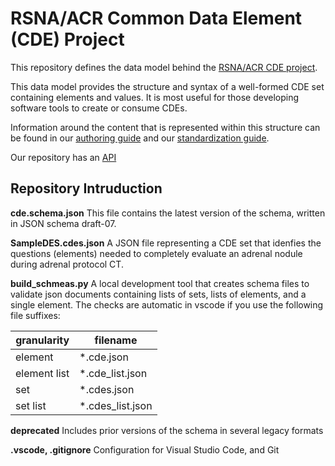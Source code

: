 # RSNA/ACR Common Data Element (CDE) Project

This repository defines the data model behind the [RSNA/ACR CDE project](https://radelement.org).

This data model provides the structure and syntax of a well-formed CDE set containing elements and values. It is most useful for those developing software tools to create or consume CDEs. 

Information around the content that is represented within this structure can be found in our [authoring guide](https://radelement.org/about/guides/authoring) and our [standardization guide](https://radelement.org/about/guides/standardization). 

Our repository has an [API](https://radelement.org/about/docs)

## Repository Intruduction
**cde.schema.json**
This file contains the latest version of the schema, written in JSON schema draft-07. 

**SampleDES.cdes.json**
A JSON file representing a CDE set that idenfies the questions (elements) needed to completely evaluate an adrenal nodule during adrenal protocol CT.

**build_schmeas.py**
A local development tool that creates schema files to validate json documents containing lists of sets, lists of elements, and a single element. The checks are automatic in vscode if you use the following file suffixes:

| granularity  | filename         |
| ------------ | ---------------- |
| element      | *.cde.json       |
| element list | *.cde_list.json  |
| set          | *.cdes.json      |
| set list     | *.cdes_list.json |

**deprecated**
Includes prior versions of the schema in several legacy formats

**.vscode, .gitignore**
Configuration for Visual Studio Code, and Git
